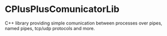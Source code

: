 # CPlusPlusComunicatorLib
C++ library providing simple comunication between processes over pipes, named pipes, tcp/udp protocols and more.
